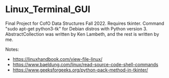 # Linux_Terminal_GUI
Final Project for CofO Data Structures Fall 2022. 
Requires tkinter. 
Command "sudo apt-get python3-tk" for Debian distros with Python version 3. 
AbstractCollection was written by Ken Lambeth, and the rest is written by me.

Notes:
- https://linuxhandbook.com/view-file-linux/
- https://www.baeldung.com/linux/read-source-code-shell-commands
- https://www.geeksforgeeks.org/python-pack-method-in-tkinter/
